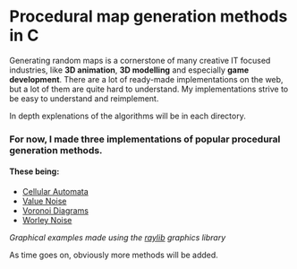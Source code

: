 # Procedural map generation methods in C
Generating random maps is a cornerstone of many creative IT focused industries, 
like **3D animation**, **3D modelling** and especially **game development**.
There are a lot of ready-made implementations on the web, but a lot of them are quite hard to understand.
My implementations strive to be easy to understand and reimplement.

In depth explenations of the algorithms will be in each directory.
### For now, I made three implementations of popular procedural generation methods.
#### These being:
* [Cellular Automata](../main/cellular_automata)
* [Value Noise](../main/value_noise)
* [Voronoi Diagrams](../main/voronoi)
* [Worley Noise](../main/voronoi)

*Graphical examples made using the [raylib](https://www.raylib.com) graphics library*

As time goes on, obviously more methods will be added.
